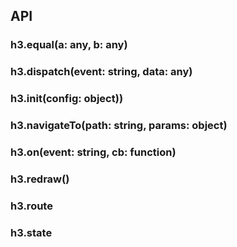 ## API

### h3.equal(a: any, b: any)

### h3.dispatch(event: string, data: any)

### h3.init(config: object))

### h3.navigateTo(path: string, params: object)

### h3.on(event: string, cb: function)

### h3.redraw()

### h3.route

### h3.state